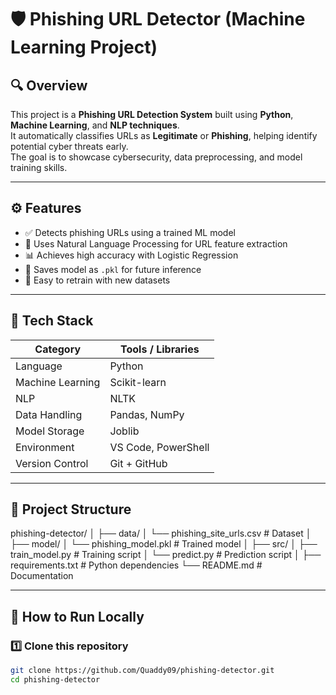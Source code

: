 # 🛡️ Phishing URL Detector (Machine Learning Project)

## 🔍 Overview
This project is a **Phishing URL Detection System** built using **Python**, **Machine Learning**, and **NLP techniques**.  
It automatically classifies URLs as **Legitimate** or **Phishing**, helping identify potential cyber threats early.  
The goal is to showcase cybersecurity, data preprocessing, and model training skills.

---

## ⚙️ Features
- ✅ Detects phishing URLs using a trained ML model  
- 🧠 Uses Natural Language Processing for URL feature extraction  
- 📊 Achieves high accuracy with Logistic Regression  
- 💾 Saves model as `.pkl` for future inference  
- 🔄 Easy to retrain with new datasets  

---

## 🧰 Tech Stack
| Category | Tools / Libraries |
|-----------|------------------|
| Language | Python |
| Machine Learning | Scikit-learn |
| NLP | NLTK |
| Data Handling | Pandas, NumPy |
| Model Storage | Joblib |
| Environment | VS Code, PowerShell |
| Version Control | Git + GitHub |

---

## 📂 Project Structure
phishing-detector/
│
├── data/
│ └── phishing_site_urls.csv # Dataset
│
├── model/
│ └── phishing_model.pkl # Trained model
│
├── src/
│ ├── train_model.py # Training script
│ └── predict.py # Prediction script
│
├── requirements.txt # Python dependencies
└── README.md # Documentation

---

## 🚀 How to Run Locally

### 1️⃣ Clone this repository
```bash
git clone https://github.com/Quaddy09/phishing-detector.git
cd phishing-detector
